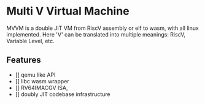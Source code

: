 # Multi V Virtual Machine
MVVM is a double JIT VM from RiscV assembly or elf to wasm, with all linux implemented. Here 'V' can be translated into multiple meanings: RiscV, Variable Level, etc. 

## Features
- [] qemu like API
- [] libc wasm wrapper
- [] RV64IMACGV ISA,
- [] doubly JIT codebase infrastructure
